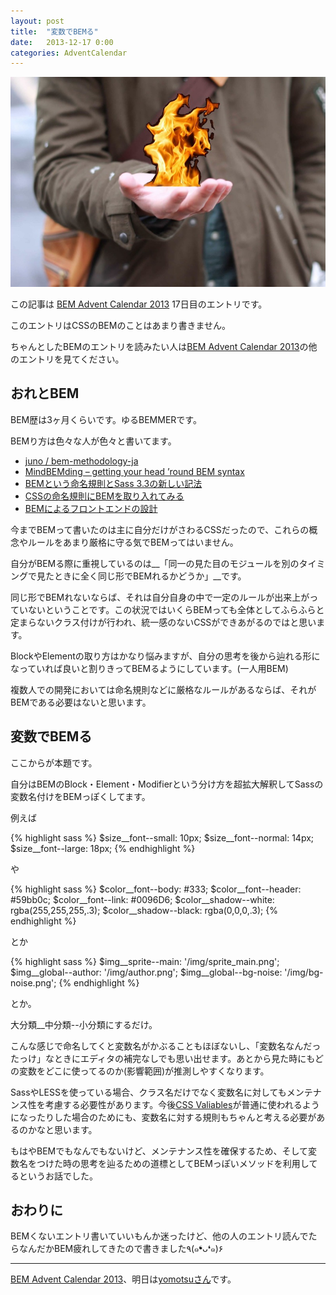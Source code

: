 ```yaml
---
layout: post
title:  "変数でBEMる"
date:   2013-12-17 0:00
categories: AdventCalendar
---
```


![/img/photo/2013-12-17.jpg](/img/photo/2013-12-17.jpg)

この記事は [BEM Advent Calendar 2013](http://www.adventar.org/calendars/61) 17日目のエントリです。

このエントリはCSSのBEMのことはあまり書きません。

ちゃんとしたBEMのエントリを読みたい人は[BEM Advent Calendar 2013](http://www.adventar.org/calendars/61)の他のエントリを見てください。



## おれとBEM

BEM歴は3ヶ月くらいです。ゆるBEMMERです。

BEMり方は色々な人が色々と書いてます。

* [juno / bem-methodology-ja](https://github.com/juno/bem-methodology-ja)
* [MindBEMding – getting your head ’round BEM syntax](http://csswizardry.com/2013/01/mindbemding-getting-your-head-round-bem-syntax/)
* [BEMという命名規則とSass 3.3の新しい記法](http://blog.ruedap.com/2013/10/29/block-element-modifier)
* [CSSの命名規則にBEMを取り入れてみる](http://dskd.jp/archives/34.html)
* [BEMによるフロントエンドの設計](https://app.codegrid.net/entry/bem-basic-1)

今までBEMって書いたのは主に自分だけがさわるCSSだったので、これらの概念やルールをあまり厳格に守る気でBEMってはいません。

自分がBEMる際に重視しているのは__「同一の見た目のモジュールを別のタイミングで見たときに全く同じ形でBEMれるかどうか」__です。

同じ形でBEMれないならば、それは自分自身の中で一定のルールが出来上がっていないということです。この状況ではいくらBEMっても全体としてふらふらと定まらないクラス付けが行われ、統一感のないCSSができあがるのではと思います。

BlockやElementの取り方はかなり悩みますが、自分の思考を後から辿れる形になっていれば良いと割りきってBEMるようにしています。(一人用BEM)

複数人での開発においては命名規則などに厳格なルールがあるならば、それがBEMである必要はないと思います。


## 変数でBEMる

ここからが本題です。

自分はBEMのBlock・Element・Modifierという分け方を超拡大解釈してSassの変数名付けをBEMっぽくしてます。

例えば

{% highlight sass %}
$size__font--small: 10px;
$size__font--normal: 14px;
$size__font--large: 18px;
{% endhighlight %}

や

{% highlight sass %}
$color__font--body: #333;
$color__font--header: #59bb0c;
$color__font--link: #0096D6;
$color__shadow--white: rgba(255,255,255,.3);
$color__shadow--black: rgba(0,0,0,.3);
{% endhighlight %}

とか

{% highlight sass %}
$img__sprite--main: '/img/sprite_main.png';
$img__global--author: '/img/author.png'; 
$img__global--bg-noise: '/img/bg-noise.png'; 
{% endhighlight %}

とか。

大分類__中分類--小分類にするだけ。

こんな感じで命名してくと変数名がかぶることもほぼないし、「変数名なんだったっけ」なときにエディタの補完なしでも思い出せます。あとから見た時にもどの変数をどこに使ってるのか(影響範囲)が推測しやすくなります。

SassやLESSを使っている場合、クラス名だけでなく変数名に対してもメンテナンス性を考慮する必要性があります。今後[CSS Valiables](http://dev.w3.org/csswg/css-variables/)が普通に使われるようになったりした場合のためにも、変数名に対する規則もちゃんと考える必要があるのかなと思います。

もはやBEMでもなんでもないけど、メンテナンス性を確保するため、そして変数名をつけた時の思考を辿るための道標としてBEMっぽいメソッドを利用してるというお話でした。


## おわりに

BEMくないエントリ書いていいもんか迷ったけど、他の人のエントリ読んでたらなんだかBEM疲れしてきたので書きました٩(๑❛ᴗ❛๑)۶

---

[BEM Advent Calendar 2013](http://www.adventar.org/calendars/61)、明日は[yomotsuさん](http://yomotsu.net/blog/2013/12/12/bem-with-namespace.html)です。
